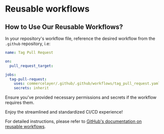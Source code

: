 # Reusable workflows

## How to Use Our Reusable Workflows?

In your repository's workflow file, reference the desired workflow from the `.github` repository, i.e:

```yaml
name: Tag Pull Request

on:
  pull_request_target:

jobs:
  tag-pull-request:
    uses: commercelayer/.github/.github/workflows/tag_pull_request.yaml@main
    secrets: inherit
```

Ensure you've provided necessary permissions and secrets if the workflow requires them.

Enjoy the streamlined and standardized CI/CD experience!

For detailed instructions, please refer to [GitHub's documentation on reusable workflows](https://docs.github.com/en/actions/using-workflows/reusing-workflows).
